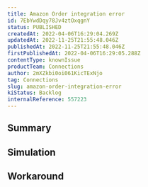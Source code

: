 ```yaml
---
title: Amazon Order integration error
id: 7EbYwdDqy78Jv4ztOxqgnY
status: PUBLISHED
createdAt: 2022-04-06T16:29:04.269Z
updatedAt: 2022-11-25T21:55:48.046Z
publishedAt: 2022-11-25T21:55:48.046Z
firstPublishedAt: 2022-04-06T16:29:05.288Z
contentType: knownIssue
productTeam: Connections
author: 2mXZkbi0oi061KicTExNjo
tag: Connections
slug: amazon-order-integration-error
kiStatus: Backlog
internalReference: 557223
---
```


## Summary



## Simulation



## Workaround




